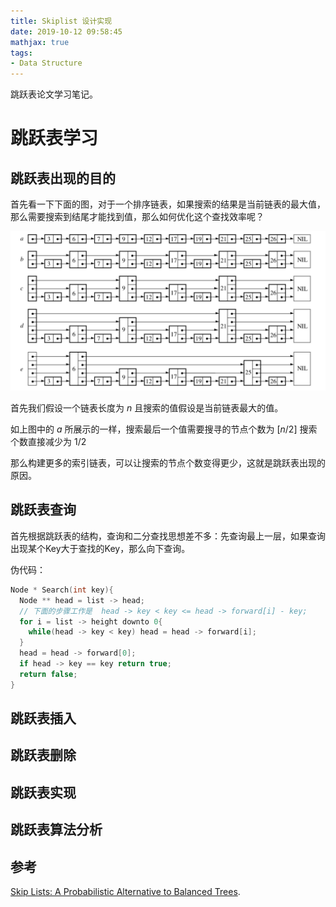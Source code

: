 ```yaml
---
title: Skiplist 设计实现
date: 2019-10-12 09:58:45
mathjax: true
tags:
- Data Structure
---
```


跳跃表论文学习笔记。

<!--more-->

# 跳跃表学习

## 跳跃表出现的目的

首先看一下下面的图，对于一个排序链表，如果搜索的结果是当前链表的最大值，那么需要搜索到结尾才能找到值，那么如何优化这个查找效率呢？

![](skiplist-design/skiplist-1.png)

首先我们假设一个链表长度为 $n$ 且搜索的值假设是当前链表最大的值。

如上图中的 $a$ 所展示的一样，搜索最后一个值需要搜寻的节点个数为 $\left[ n/2 \right]$ 搜索个数直接减少为 $1/2$ 

那么构建更多的索引链表，可以让搜索的节点个数变得更少，这就是跳跃表出现的原因。

## 跳跃表查询

首先根据跳跃表的结构，查询和二分查找思想差不多：先查询最上一层，如果查询出现某个Key大于查找的Key，那么向下查询。

伪代码：

```cpp
Node * Search(int key){
  Node ** head = list -> head;
  // 下面的步骤工作是  head -> key < key <= head -> forward[i] - key;
  for i = list -> height downto 0{
    while(head -> key < key) head = head -> forward[i];
  } 
  head = head -> forward[0];
  if head -> key == key return true;
  return false;
} 
```

## 跳跃表插入


## 跳跃表删除


## 跳跃表实现

## 跳跃表算法分析



## 参考

[Skip Lists: A Probabilistic Alternative to Balanced Trees](https://epaperpress.com/sortsearch/download/skiplist.pdf).
